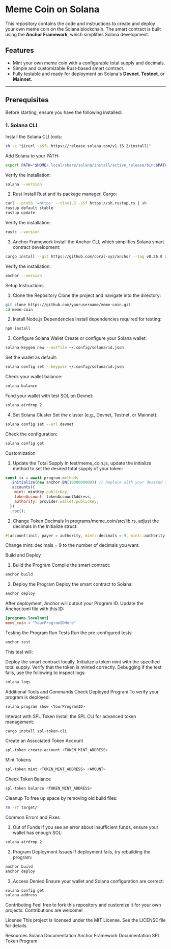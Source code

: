 # Meme Coin on Solana

This repository contains the code and instructions to create and deploy your own meme coin on the Solana blockchain. The smart contract is built using the **Anchor Framework**, which simplifies Solana development.

## Features
- Mint your own meme coin with a configurable total supply and decimals.
- Simple and customizable Rust-based smart contract.
- Fully testable and ready for deployment on Solana's **Devnet**, **Testnet**, or **Mainnet**.

---

## Prerequisites

Before starting, ensure you have the following installed:

### 1. **Solana CLI**
Install the Solana CLI tools:
```bash
sh -c "$(curl -sSfL https://release.solana.com/v1.15.2/install)"
```
Add Solana to your PATH:

```bash
export PATH="$HOME/.local/share/solana/install/active_release/bin:$PATH"
```
Verify the installation:

```bash
solana --version
```
2. Rust
Install Rust and its package manager, Cargo:

```bash
curl --proto '=https' --tlsv1.2 -sSf https://sh.rustup.rs | sh
rustup default stable
rustup update
```
Verify the installation:

```bash
rustc --version
```
3. Anchor Framework
Install the Anchor CLI, which simplifies Solana smart contract development:

```bash
cargo install --git https://github.com/coral-xyz/anchor --tag v0.26.0 anchor-cli --locked
```
Verify the installation:

```bash
anchor --version
```
Setup Instructions
1. Clone the Repository
Clone the project and navigate into the directory:

```bash
git clone https://github.com/yourusername/meme-coin.git
cd meme-coin
```
2. Install Node.js Dependencies
Install dependencies required for testing:

```bash
npm install
```
3. Configure Solana Wallet
Create or configure your Solana wallet:

```bash
solana-keygen new --outfile ~/.config/solana/id.json
```
Set the wallet as default:

```bash
solana config set --keypair ~/.config/solana/id.json
```
Check your wallet balance:

```bash
solana balance
```
Fund your wallet with test SOL on Devnet:

```bash
solana airdrop 2
```
4. Set Solana Cluster
Set the cluster (e.g., Devnet, Testnet, or Mainnet):

```bash
solana config set --url devnet
```
Check the configuration:

```bash
solana config get
```
Customization
1. Update the Total Supply
In test/meme_coin.js, update the initialize method to set the desired total supply of your token:

```javascript
const tx = await program.methods
  .initialize(new anchor.BN(1000000000)) // Replace with your desired total supply
  .accounts({
    mint: mintKey.publicKey,
    tokenAccount: tokenAccountAddress,
    authority: provider.wallet.publicKey,
  })
  .rpc();
```
2. Change Token Decimals
In programs/meme_coin/src/lib.rs, adjust the decimals in the Initialize struct:

```rust
#[account(init, payer = authority, mint::decimals = 9, mint::authority = authority.key(), space = 82)]
```
Change mint::decimals = 9 to the number of decimals you want.

Build and Deploy
1. Build the Program
Compile the smart contract:

```bash
anchor build
```
2. Deploy the Program
Deploy the smart contract to Solana:

```bash
anchor deploy
```
After deployment, Anchor will output your Program ID. Update the Anchor.toml file with this ID:

```toml
[programs.localnet]
meme_coin = "YourProgramIDHere"
```
Testing the Program
Run Tests
Run the pre-configured tests:

```bash
anchor test
```
This test will:

Deploy the smart contract locally.
Initialize a token mint with the specified total supply.
Verify that the token is minted correctly.
Debugging
If the test fails, use the following to inspect logs:

```bash
solana logs
```
Additional Tools and Commands
Check Deployed Program
To verify your program is deployed:

```bash
solana program show <YourProgramID>
```
Interact with SPL Token
Install the SPL CLI for advanced token management:

```bash
cargo install spl-token-cli
```
Create an Associated Token Account
```bash
spl-token create-account <TOKEN_MINT_ADDRESS>
```
Mint Tokens
```bash
spl-token mint <TOKEN_MINT_ADDRESS> <AMOUNT>
```
Check Token Balance
```bash
spl-token balance <TOKEN_MINT_ADDRESS>
```
Cleanup
To free up space by removing old build files:

```bash
rm -rf target/
```
Common Errors and Fixes
1. Out of Funds
If you see an error about insufficient funds, ensure your wallet has enough SOL:

```bash
solana airdrop 2
```
2. Program Deployment Issues
If deployment fails, try rebuilding the program:

```bash
anchor build
anchor deploy
```
3. Access Denied
Ensure your wallet and Solana configuration are correct:

```bash
solana config get
solana address
```
Contributing
Feel free to fork this repository and customize it for your own projects. Contributions are welcome!

License
This project is licensed under the MIT License. See the LICENSE file for details.

Resources
Solana Documentation
Anchor Framework Documentation
SPL Token Program



